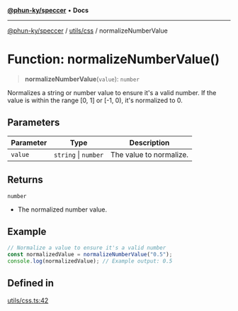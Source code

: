 [**@phun-ky/speccer**](../../../README.md) • **Docs**

***

[@phun-ky/speccer](../../../README.md) / [utils/css](../README.md) / normalizeNumberValue

# Function: normalizeNumberValue()

> **normalizeNumberValue**(`value`): `number`

Normalizes a string or number value to ensure it's a valid number.
If the value is within the range [0, 1] or [-1, 0), it's normalized to 0.

## Parameters

| Parameter | Type | Description |
| ------ | ------ | ------ |
| `value` | `string` \| `number` | The value to normalize. |

## Returns

`number`

- The normalized number value.

## Example

```ts
// Normalize a value to ensure it's a valid number
const normalizedValue = normalizeNumberValue("0.5");
console.log(normalizedValue); // Example output: 0.5
```

## Defined in

[utils/css.ts:42](https://github.com/phun-ky/speccer/blob/main/src/utils/css.ts#L42)
